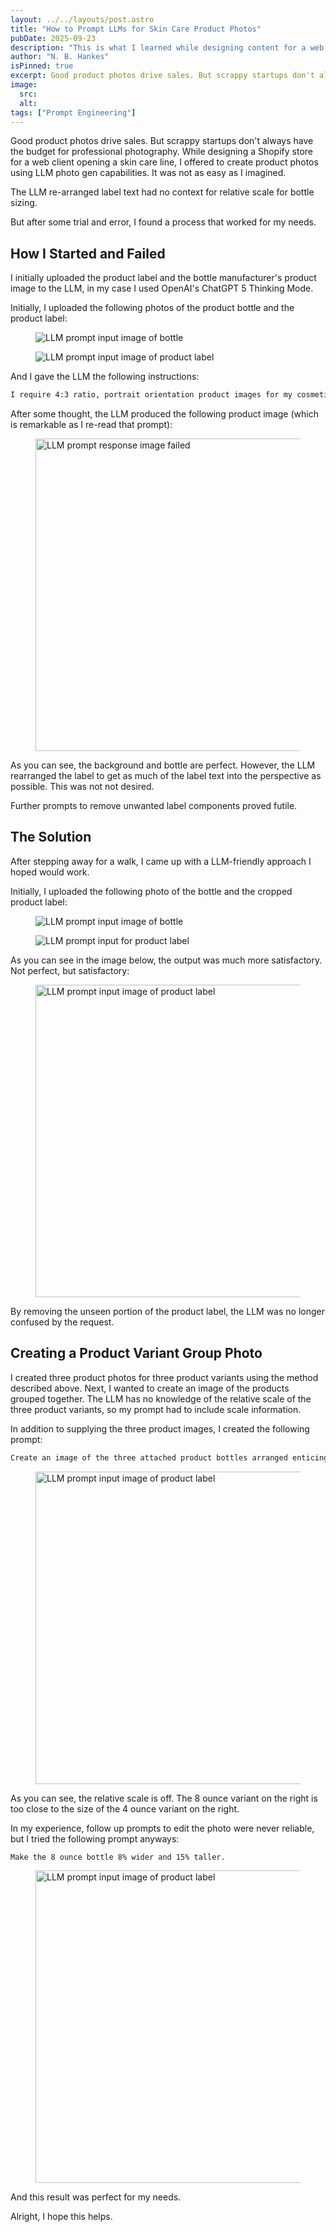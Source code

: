 ```yaml
---
layout: ../../layouts/post.astro
title: "How to Prompt LLMs for Skin Care Product Photos"
pubDate: 2025-09-23
description: "This is what I learned while designing content for a web client opening a skin care line."
author: "N. B. Hankes"
isPinned: true
excerpt: Good product photos drive sales. But scrappy startups don't always have the budget for professional photography. While designing a Shopify store for a web client opening a skin care line, I offered to create product photos using LLM photo gen capabilities. It was not as easy as I imagined. 
image:
  src:
  alt:
tags: ["Prompt Engineering"]
---
```


Good product photos drive sales. But scrappy startups don't always have the budget for professional photography. While designing a Shopify store for a web client opening a skin care line, I offered to create product photos using LLM photo gen capabilities. It was not as easy as I imagined. 

The LLM re-arranged label text had no context for relative scale for bottle sizing. 

But after some trial and error, I found a process that worked for my needs.

## How I Started and Failed

I initially uploaded the product label and the bottle manufacturer's product image to the LLM, in my case I used OpenAI's ChatGPT 5 Thinking Mode.

Initially, I uploaded the following photos of the product bottle and the product label:

<div class="flex flex-wrap md:flex-nowrap justify-center items-start gap-4">
  <figure class="flex justify-center md:basis-1/2">
    <img
      class="block max-w-full h-auto"
      src="/images/prompt-bottle.png"
      alt="LLM prompt input image of bottle">
  </figure>

  <figure class="flex justify-center md:basis-1/2">
    <img
      class="block max-w-full h-auto"
      src="/images/prompt-label-bad.png"
      alt="LLM prompt input image of product label">
  </figure>
</div>

And I gave the LLM the following instructions:

``` html
I require 4:3 ratio, portrait orientation product images for my cosmetics website. I've attached the product bottle and the label. I need these to be combined with a beach background. The product should take up roughly 65% of the area of the image. The beach background should be of the rugged beaches found in Humboldt County, California. It should be slightly out of focus.
```

After some thought, the LLM produced the following product image (which is remarkable as I re-read that prompt):

<figure class="flex justify-center">
	<img src="/images/prompt-output-bad.png"  alt="LLM prompt response image failed" style="height: 500px;">
</figure>

As you can see, the background and bottle are perfect. However, the LLM rearranged the label to get as much of the label text into the perspective as possible. This was not not desired.

Further prompts to remove unwanted label components proved futile.

## The Solution

After stepping away for a walk, I came up with a LLM-friendly approach I hoped would work.

Initially, I uploaded the following photo of the bottle and the cropped product label:

<div class="flex flex-wrap md:flex-nowrap justify-center items-start gap-4">
  <figure class="flex justify-center md:basis-1/2">
    <img
      class="block max-w-full h-auto"
      src="/images/prompt-bottle.png"
      alt="LLM prompt input image of bottle">
  </figure>

  <figure class="flex justify-center md:basis-1/2">
    <img
      class="block max-w-full h-auto"
      src="/images/prompt-label-good.png"
      alt="LLM prompt input for product label">
  </figure>
</div>

As you can see in the image below, the output was much more satisfactory. Not perfect, but satisfactory:

<figure class="flex justify-center">
	<img src="/images/prompt-output-good.png"  alt="LLM prompt input image of product label" style="height: 500px;">
</figure>

By removing the unseen portion of the product label, the LLM was no longer confused by the request.

## Creating a Product Variant Group Photo

I created three product photos for three product variants using the method described above. Next, I wanted to create an image of the products grouped together. The LLM has no knowledge of the relative scale of the three product variants, so my prompt had to include scale information.

In addition to supplying the three product images, I created the following prompt:

``` html
Create an image of the three attached product bottles arranged enticingly on a white background. The smallest 2 ounce bottle should be in the center in front of the other two bottles which are touching. The first bottle is a 2 oz dropper bottle 4.67 inches tall and 1.53 inches wide. The second is a 4 oz pump bottle 6 inches tall and 1.78 inches wide. The third is an 8 oz pump bottle 7 inches tall and 1.78 inches wide. Render them at true relative scale so viewers can see the difference in size. Do not include any measurements in the image.
```

<figure class="flex justify-center">
	<img src="/images/prompt-group-output-bad.png"  alt="LLM prompt input image of product label" style="height: 500px;">
</figure>

As you can see, the relative scale is off. The 8 ounce variant on the right is too close to the size of the 4 ounce variant on the right.

In my experience, follow up prompts to edit the photo were never reliable, but I tried the following prompt anyways\:

``` html
Make the 8 ounce bottle 8% wider and 15% taller.
```

<figure class="flex justify-center">
	<img src="/images/prompt-group-output-good.png"  alt="LLM prompt input image of product label" style="height: 500px;">
</figure>

And this result was perfect for my needs.

Alright, I hope this helps.